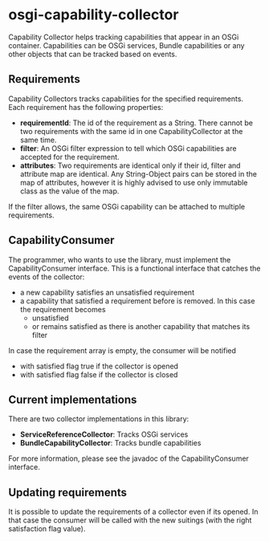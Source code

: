 osgi-capability-collector
=========================

Capability Collector helps tracking capabilities that appear in an OSGi
container. Capabilities can be OSGi services, Bundle capabilities or any
other objects that can be tracked based on events.

## Requirements

Capability Collectors tracks capabilities for the specified requirements.
Each requirement has the following properties:

 - __requirementId__: The id of the requirement as a String. There cannot
   be two requirements with the same id in one CapabilityCollector at the
   same time.
 - __filter__: An OSGi filter expression to tell which OSGi capabilities
   are accepted for the requirement.
 - __attributes__: Two requirements are identical only if their id, filter
   and attribute map are identical. Any String-Object pairs can be stored
   in the map of attributes, however it is highly advised to use only
   immutable class as the value of the map.

If the filter allows, the same OSGi capability can be attached to multiple
requirements.

## CapabilityConsumer

The programmer, who wants to use the library, must implement the
CapabilityConsumer interface. This is a functional interface that catches
the events of the collector:

 - a new capability satisfies an unsatisfied requirement
 - a capability that satisfied a requirement before is removed. In this
   case the requirement becomes
   - unsatisfied
   - or remains satisfied as there is another capability that matches its
     filter

In case the requirement array is empty, the consumer will be notified

 - with satisfied flag true if the collector is opened
 - with satisfied flag false if the collector is closed

## Current implementations

There are two collector implementations in this library:

 - __ServiceReferenceCollector__: Tracks OSGi services
 - __BundleCapabilityCollector__: Tracks bundle capabilities

For more information, please see the javadoc of the CapabilityConsumer
interface.


## Updating requirements

It is possible to update the requirements of a collector even if its
opened. In that case the consumer will be called with the new suitings
(with the right satisfaction flag value).

